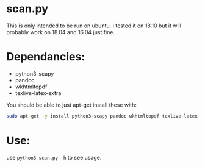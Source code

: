 # scan.py

This is only intended to be run on ubuntu.  I tested it on 18.10 but it will probably work on 18.04 and 16.04 just fine.

# Dependancies:

* python3-scapy
* pandoc
* wkhtmltopdf 
* texlive-latex-extra

You should be able to just apt-get install these with:

```bash
sudo apt-get -y install python3-scapy pandoc wkhtmltopdf texlive-latex-extra
```

# Use:

use `python3 scan.py -h` to see usage.
